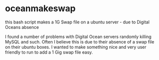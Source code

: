# oceanmakeswap
this bash script makes a 1G Swap file on a ubuntu server - due to Digital Oceans absence 

I found a number of problems with Digital Ocean servers randomly killing MySQL and such.
Often I believe this is due to their absence of a swap file on their ubuntu boxes.
I wanted to make something nice and very user friendly to run to add a 1 Gig swap file easy.
